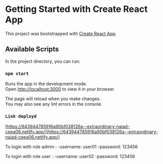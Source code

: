 # Getting Started with Create React App

This project was bootstrapped with [Create React App](https://github.com/facebook/create-react-app).

## Available Scripts

In the project directory, you can run:

### `npm start`

Runs the app in the development mode.\
Open [http://localhost:3000](http://localhost:3000) to view it in your browser.

The page will reload when you make changes.\
You may also see any lint errors in the console.

### `Link deployd`

[https://643944785916a90bf038126a--extraordinary-naiad-ceea06.netlify.app/](https://643944785916a90bf038126a--extraordinary-naiad-ceea06.netlify.app/)

To login with role admin :
-username: user01
-password: 123456

To login with role user :
-username: user02
-password: 123456
